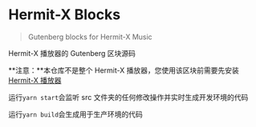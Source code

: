 # Hermit-X Blocks

> Gutenberg blocks for Hermit-X Music

Hermit-X 播放器的 Gutenberg 区块源码

**注意：**本仓库不是整个 Hermit-X 播放器，您使用该区块前需要先安装[Hermit-X 播放器](https://github.com/MoePlayer/Hermit-X)

运行`yarn start`会监听 src 文件夹的任何修改操作并实时生成开发环境的代码

运行`yarn build`会生成用于生产环境的代码
